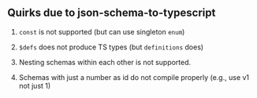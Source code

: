 ## Quirks due to json-schema-to-typescript

1. `const` is not supported (but can use singleton `enum`)

2. `$defs` does not produce TS types (but `definitions` does)

3. Nesting schemas within each other is not supported.

4. Schemas with just a number as id do not compile properly
   (e.g., use v1 not just 1)
